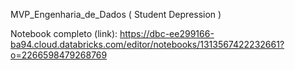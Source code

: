 MVP_Engenharia_de_Dados ( Student Depression )

Notebook completo (link): https://dbc-ee299166-ba94.cloud.databricks.com/editor/notebooks/1313567422232661?o=2266598479268769
